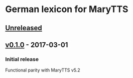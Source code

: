 German lexicon for MaryTTS
==========================

[Unreleased]
------------

[v0.1.0] - 2017-03-01
---------------------

### Initial release

Functional parity with MaryTTS v5.2

[Unreleased]: https://github.com/marytts/marytts-lexicon-de/compare/v0.1.0...HEAD
[v0.1.0]: https://github.com/marytts/marytts-lexicon-de/tree/v0.1.0
